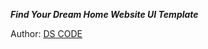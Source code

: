 _**Find Your Dream Home Website UI Template**_

Author:
[DS CODE](https://www.figma.com/community/file/1375111517620634408/find-your-dream-home-website-ui-template)
